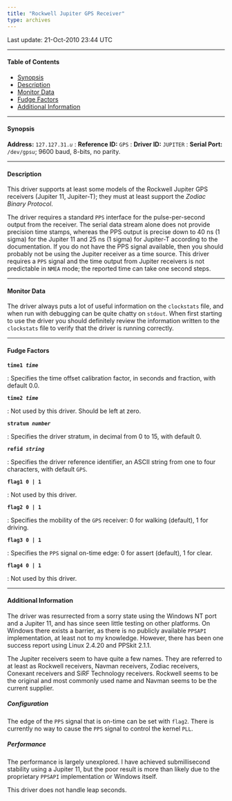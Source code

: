 ```yaml
---
title: "Rockwell Jupiter GPS Receiver"
type: archives
---
```


Last update: 21-Oct-2010 23:44 UTC

* * *

#### Table of Contents

*   [Synopsis](/archives/drivers/driver31/#synopsis)
*   [Description](/archives/drivers/driver31/#description)
*   [Monitor Data](/archives/drivers/driver31/#monitor-data)
*   [Fudge Factors](/archives/drivers/driver31/#fudge-factors)
*   [Additional Information](/archives/drivers/driver31/#additional-information)

* * *

#### Synopsis

**Address:** <code>127.127.31._u_</code>
: **Reference ID:** `GPS`
: **Driver ID:** `JUPITER`
: **Serial Port:** <code>/dev/gps*u*</code>;  9600 baud, 8-bits, no parity.

* * *

#### Description

This driver supports at least some models of the Rockwell Jupiter GPS receivers (Jupiter 11, Jupiter-T); they must at least support the _Zodiac Binary Protocol_.

The driver requires a standard `PPS` interface for the pulse-per-second output from the receiver. The serial data stream alone does not provide precision time stamps, whereas the PPS output is precise down to 40 ns (1 sigma) for the Jupiter 11 and 25 ns (1 sigma) for Jupiter-T according to the documentation. If you do not have the PPS signal available, then you should probably not be using the Jupiter receiver as a time source. This driver requires a `PPS` signal and the time output from Jupiter receivers is not predictable in `NMEA` mode; the reported time can take one second steps.

* * *

#### Monitor Data

The driver always puts a lot of useful information on the `clockstats` file, and when run with debugging can be quite chatty on `stdout`. When first starting to use the driver you should definitely review the information written to the `clockstats` file to verify that the driver is running correctly.

* * *

#### Fudge Factors

<code>**time1 _time_**</code>

: Specifies the time offset calibration factor, in seconds and fraction, with default 0.0.

<code>**time2 _time_**</code>

: Not used by this driver. Should be left at zero.

<code>**stratum _number_**</code>

: Specifies the driver stratum, in decimal from 0 to 15, with default 0.

<code>**refid _string_**</code>

: Specifies the driver reference identifier, an ASCII string from one to four characters, with default `GPS`.

<code>**flag1 0 | 1**</code>

: Not used by this driver.

<code>**flag2 0 | 1**</code>

: Specifies the mobility of the `GPS` receiver: 0 for walking (default), 1 for driving.

<code>**flag3 0 | 1**</code>

: Specifies the `PPS` signal on-time edge: 0 for assert (default), 1 for clear.

<code>**flag4 0 | 1**</code>

: Not used by this driver.

* * *

#### Additional Information

The driver was resurrected from a sorry state using the Windows NT port and a Jupiter 11, and has since seen little testing on other platforms. On Windows there exists a barrier, as there is no publicly available `PPSAPI` implementation, at least not to my knowledge. However, there has been one success report using Linux 2.4.20 and PPSkit 2.1.1.

The Jupiter receivers seem to have quite a few names. They are referred to at least as Rockwell receivers, Navman receivers, Zodiac receivers, Conexant receivers and SiRF Technology receivers. Rockwell seems to be the original and most commonly used name and Navman seems to be the current supplier.

##### Configuration

The edge of the `PPS` signal that is on-time can be set with `flag2`. There is currently no way to cause the `PPS` signal to control the kernel `PLL`.

##### Performance

The performance is largely unexplored. I have achieved submillisecond stability using a Jupiter 11, but the poor result is more than likely due to the proprietary `PPSAPI` implementation or Windows itself.

This driver does not handle leap seconds.